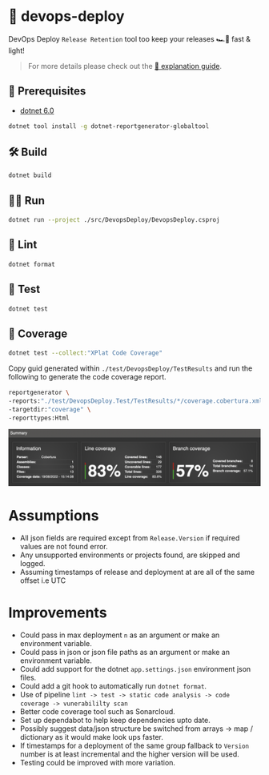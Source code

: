 # 🚀 devops-deploy

DevOps Deploy `Release Retention` tool too keep your releases 🏎💨 fast & light!

> For more details please check out the [📖 explanation guide](docs/release-retention.md).

## 🥽 Prerequisites

- [dotnet 6.0](https://dotnet.microsoft.com/en-us/download/dotnet/6.0)

```bash
dotnet tool install -g dotnet-reportgenerator-globaltool
```

## 🛠 Build

```bash
dotnet build
```

## 🏃‍♂️ Run

```bash
dotnet run --project ./src/DevopsDeploy/DevopsDeploy.csproj
```

## 🧼 Lint

```bash
dotnet format
```

## 🧪 Test

```bash
dotnet test
```

## 🥧 Coverage

```bash
dotnet test --collect:"XPlat Code Coverage"
```

Copy guid generated within `./test/DevopsDeploy/TestResults` and run the following to generate the code coverage report.

```bash
reportgenerator \
-reports:"./test/DevopsDeploy.Test/TestResults/*/coverage.cobertura.xml" \
-targetdir:"coverage" \
-reporttypes:Html
```

![alt text](img/coverage.png)

# Assumptions

- All json fields are required except from `Release.Version` if required values are not found error.
- Any unsupported environments or projects found, are skipped and logged.
- Assuming timestamps of release and deployment at are all of the same offset i.e UTC

# Improvements

- Could pass in max deployment `n` as an argument or make an environment variable.
- Could pass in json or json file paths as an argument or make an environment variable.
- Could add support for the dotnet `app.settings.json` environment json files.
- Could add a git hook to automatically run `dotnet format`.
- Use of pipeline `lint -> test -> static code analysis -> code coverage -> vunerabililty scan`
- Better code coverage tool such as Sonarcloud.
- Set up dependabot to help keep dependencies upto date.
- Possibly suggest data/json structure be switched from arrays -> map / dictionary as it would make look ups faster.
- If timestamps for a deployment of the same group fallback to `Version` number is at least incremental and the higher version will be used.
- Testing could be improved with more variation.
